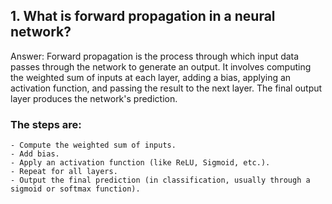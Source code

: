 ## 1. What is forward propagation in a neural network?
Answer: Forward propagation is the process through which input data passes through the network to generate an output. It involves computing the weighted sum of inputs at each layer, adding a bias, applying an activation function, and passing the result to the next layer. The final output layer produces the network's prediction.<br>
### The steps are:<br>
    - Compute the weighted sum of inputs.
    - Add bias.
    - Apply an activation function (like ReLU, Sigmoid, etc.).
    - Repeat for all layers.
    - Output the final prediction (in classification, usually through a sigmoid or softmax function).





